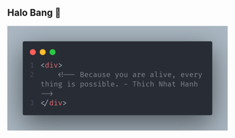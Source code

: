 ## Halo Bang 👋

 <img class="w-full h-full object-cover rounded-lg" src="fahri.png" alt="Jujutsu Kaisen">
<!--
**mtaufik31/mtaufik31** is a ✨ _special_ ✨ repository because its `README.md` (this file) appears on your GitHub profile.

Here are some ideas to get you started:


- 🌱 I’m currently learning ...
- 👯 I’m looking to collaborate on ...
- 🤔 I’m looking for help with ...
- 💬 Ask me about ...
- 📫 How to reach me: ...
- 😄 Pronouns: ...
- ⚡ Fun fact: ...
-->
